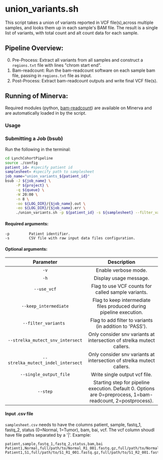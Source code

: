 # union_variants.sh
This script takes a union of variants reported in VCF file(s),across multiple samples, and looks them up in each sample's BAM file. The result is a single list of variants, with total count and alt count data for each sample.

## Pipeline Overview:

0. Pre-Process: Extract all variants from all samples and construct a `regions.txt` file with lines "chrom start end".
1. Bam-readcount: Run the bam-readcount software on each sample bam file, passing in `regions.txt` file as input.
2. Post-Process: Extract bam-readcount outputs and write final VCF file(s).


## Running of Minerva:

Required modules (python, [bam-readcount](https://github.com/genome/bam-readcount)) are available on Minerva and are automatically loaded in by the script.

### Usage

### Submitting a Job (bsub)
Run the following in the terminal:

```bash
cd LynchCohortPipeline
source ./config
patient_id= #specify patient id
samplesheet= #specify path to samplesheet
job_name="union_variants_${patient_id}"
bsub -J ${job_name} \
     -P ${project} \
     -q ${queue} \
     -W 20:00 \
     -n 8 \
     -oo ${LOG_DIR}/{$job_name}.out \
     -eo ${LOG_DIR}/{$job_name}.err \
     ./union_variants.sh -p ${patient_id} -s ${samplesheet} --filter_variants -v
```

#### Required arguments:
```
-p         Patient identifier.
-s         CSV file with raw input data files configuration.
```

#### Optional arguments:

| Parameter                 | Description   |	
| :----------------------------------------: | :------: |
| `-v` | Enable verbose mode. |
| `-h` | Display usage message. |
| `--use_vcf` |  Flag to use VCF counts for called sample variants. 
| `--keep_intermediate` | Flag to keep intermediate files produced during pipeline execution.
| `--filter_variants ` | Flag to add filter to variants (in addition to 'PASS').
|  `--strelka_mutect_snv_intersect` | Only consider snv variants at intersection of strelka mutect callers.
| `--strelka_mutect_indel_intersect` | Only consider snv variants at intersection of strelka mutect callers.
|  `--single_output_file` | Write single output vcf file.
| `--step` | Starting step for pipeline execution. Default 0. Options are 0=preprocess, 1=bam-readcount, 2=postprocess). |

#### Input .csv file
`samplesheet.csv` needs to have the columns patient, sample, fastq_1, fastq_2, status (0=Normal, 1=Tumor), bam, bai, vcf. The vcf column shoudl have file paths separated by a '|'. Example:

```csv
patient,sample,fastq_1,fastq_2,status,bam,bai
Patient1,Normal,full/path/to/Normal_R1_001.fastq.gz,full/path/to/Normal_R2_001.fastq.gz,0,full/path/to/Normal.bam,full/path/to/Normal.bai,na
Patient1,S1,full/path/to/S1_R1_001.fastq.gz,full/path/to/S1_R2_001.fastq.gz,1,full/path/to/S1.bam,full/path/to/S1.bai,full/path/to/S1_1.vcf|full/path/to/S1_2.vcf|full/path/to/S1_3.vcf
```


